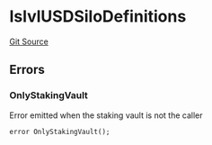 # IslvlUSDSiloDefinitions
[Git Source](https://github.com/Level-Money/contracts/blob/8e1575e7e26fdc58ac15be6578d36ba7aa02390c/src/v1/interfaces/IslvlUSDSiloDefinitions.sol)


## Errors
### OnlyStakingVault
Error emitted when the staking vault is not the caller


```solidity
error OnlyStakingVault();
```

